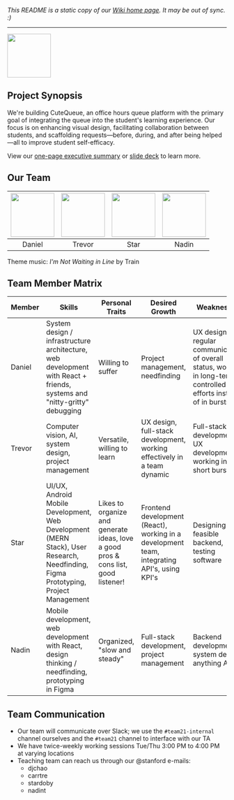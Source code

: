 _This README is a static copy of our [Wiki home page](https://github.com/StanfordCS194/spr23-Team21/wiki). It may be out of sync. :)_

***

<img src="https://user-images.githubusercontent.com/17547686/232923961-5ab10cac-d10a-4b30-bc98-4382404f5d46.png" height="100"/> 

## Project Synopsis
We're building CuteQueue, an office hours queue platform with the primary goal of integrating the queue into the student's learning experience. Our focus is on enhancing visual design, facilitating collaboration between students, and scaffolding requests—before, during, and after being helped—all to improve student self-efficacy. 

View our [one-page executive summary](https://docs.google.com/document/d/1DhYfFuu8ZuS-Y6x6enoRj7U-9cLge8f2uegc7ibFggI/edit?usp=sharing) or [slide deck](https://docs.google.com/presentation/d/1wWnUe7pxTzZl18-CxBpTbUG8WDGjDiqc8m2u-uESp8k/edit?usp=sharing) to learn more. 

## Our Team
|<img src="https://danielchao.me/static/headshot-e7a1c7c21d50c340283c83926b7c830b.jpg" height="100"/>|<img src="https://user-images.githubusercontent.com/92066271/232921858-21811cae-3667-4886-af67-398c7524806c.jpg" height="100"/>|<img src="https://avatars.githubusercontent.com/u/70418247?v=4" height="100"/>|<img src="https://user-images.githubusercontent.com/17547686/232590724-2af6df5f-bf27-4e56-b71b-1c33d67cc07e.jpg" height="100"/>|
|:--:|:--:|:--:|:--:|
|Daniel|Trevor|Star|Nadin|



Theme music: _I'm Not Waiting in Line_ by Train

## Team Member Matrix
Member | Skills | Personal Traits | Desired Growth | Weaknesses
--- | --- | --- | --- | ---
Daniel | System design / infrastructure architecture, web development with React + friends, systems and "nitty-gritty" debugging | Willing to suffer | Project management, needfinding | UX design, regular communication of overall status, working in long-term controlled efforts instead of in bursts
Trevor | Computer vision, AI, system design, project management | Versatile, willing to learn | UX design, full-stack development, working effectively in a team dynamic | Full-stack development, UX development, working in short bursts 
Star | UI/UX, Android Mobile Development, Web Development (MERN Stack), User Research, Needfinding, Figma Prototyping, Project Management | Likes to organize and generate ideas, love a good pros & cons list, good listener! | Frontend development (React), working in a development team, integrating API's, using KPI's | Designing feasible backend, testing software
Nadin | Mobile development, web development with React, design thinking / needfinding, prototyping in Figma | Organized, "slow and steady" | Full-stack development, project management | Backend development, system design, anything AI

## Team Communication
* Our team will communicate over Slack; we use the `#team21-internal` channel ourselves and the `#team21` channel to interface with our TA
* We have twice-weekly working sessions Tue/Thu 3:00 PM to 4:00 PM at varying locations
* Teaching team can reach us through our @stanford e-mails:
  * djchao
  * carrtre
  * stardoby
  * nadint

